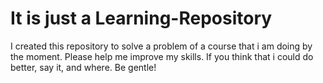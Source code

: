 # It is just a Learning-Repository

I created this repository to solve a problem of a course that i am doing by the moment.
Please help me improve my skills. If you think that i could do better, say it, and where.
Be gentle!
